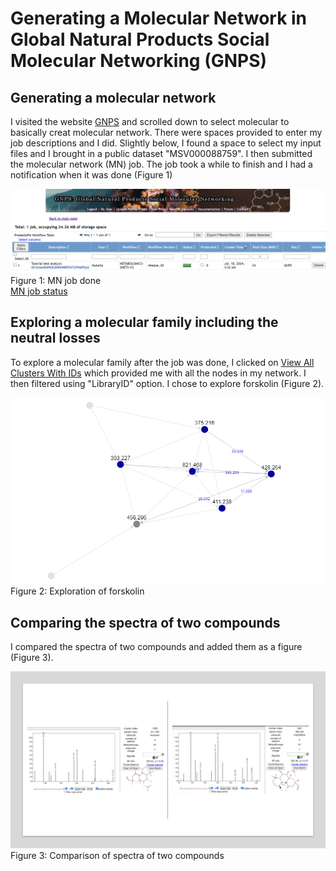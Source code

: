 # **Generating a Molecular Network in Global Natural Products Social Molecular Networking (GNPS)**

## **Generating a molecular network**

I visited the website [GNPS](https://gnps.ucsd.edu/ProteoSAFe/static/gnps-splash.jsp) and scrolled down to select molecular to basically creat molecular network. There were spaces provided to enter my job descriptions and I did. 
Slightly below, I found a space to select my input files and I brought in a public dataset "MSV000088759". I then submitted the molecular network (MN) job.
The job took a while to finish and I had a notification when it was done (Figure 1)

![alt text](<MN job done.png>)  
Figure 1: MN job done   
[MN job status](https://gnps.ucsd.edu/ProteoSAFe/jobs.jsp#%7B%22table_sort_history%22%3A%22create_time_millis_dsc%22%7D)

## **Exploring a molecular family including the neutral losses**

To explore a molecular family after the job was done, I clicked on [View All Clusters With IDs](https://gnps.ucsd.edu/ProteoSAFe/result.jsp?task=2c6e45d965284f6988f54733946ff2e2&view=view_all_clusters_withID_beta#%7B%22table_sort_history%22%3A%22main.LibraryID_asc%22%7D) which provided me with all the nodes in my network. I then filtered using "LibraryID" option. I chose to explore forskolin (Figure 2).

![alt text](<Exploring forskolin.png>)  
Figure 2: Exploration of forskolin

## **Comparing the spectra of two compounds**

I compared the spectra of two compounds and added them as a figure (Figure 3).

![alt text](<Spectra comparison.png>) 
Figure 3: Comparison of spectra of two compounds
